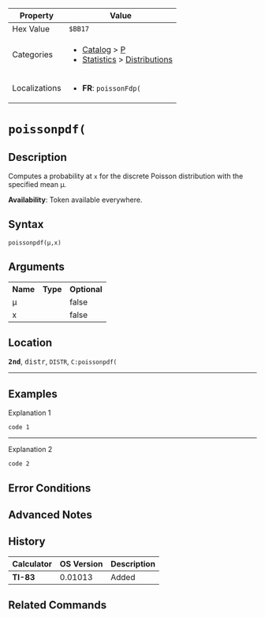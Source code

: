 | Property      | Value |
|---------------|-------|
| Hex Value     | `$BB17`|
| Categories    | <ul><li>[Catalog](<../categories/Catalog.md>) > [P](<../categories/Catalog.md#P>)</li><li>[Statistics](<../categories/Statistics.md>) > [Distributions](<../categories/Statistics.md#Distributions>)</li></ul> |
| Localizations | <ul><li><b>FR</b>: `poissonFdp(`</li></ul> |

# `poissonpdf(`

## Description
Computes a probability at `x` for the discrete Poisson distribution with the specified mean μ.


<b>Availability</b>: Token available everywhere.

## Syntax
`poissonpdf(μ,x)`

## Arguments
<table>
<tr><th>Name</th><th>Type</th><th>Optional</th></tr>

<tr><td>μ</td><td></td><td>false</td></tr>

<tr><td>x</td><td></td><td>false</td></tr>

</table>

## Location
<tt><kbd><b>2nd</b></kbd></tt>, <kbd>distr</kbd>, `DISTR`, `C:poissonpdf(`
<hr>

## Examples

Explanation 1
```ti-basic
code 1
```
---
Explanation 2
```ti-basic
code 2
```

## Error Conditions


## Advanced Notes


## History
| Calculator | OS Version | Description |
|------------|------------|-------------|
| <b>TI-83</b> | 0.01013 | Added |

## Related Commands

